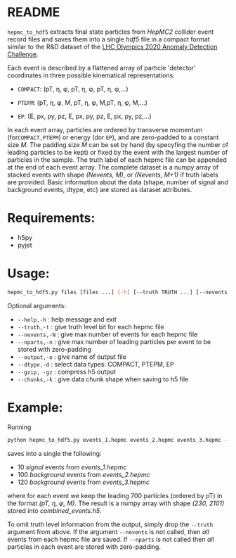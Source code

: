 # README
```hepmc_to_hdf5``` extracts final state particles from *HepMC2*  collider event record files and saves them into a single *hdf5* file in a compact format similar to the R&D dataset of the [LHC Olympics 2020 Anomaly Detection Challenge](https://lhco2020.github.io/homepage/). 

Each event is described by a flattened array of particle 'detector' coordinates in three possible kinematical representations:  

 - ```COMPACT```:  (pT, η, φ, pT, η, φ, pT, η, φ,...) 
  
 - ```PTEPM```: (pT, η, φ, M, pT, η, φ, M,pT, η, φ, M,...)
  
 - ```EP```:    (E, px, py, pz, E, px, py, pz, E, px, py, pz,...)
 
In each event array, particles are ordered by transverse momentum (for```COMPACT,PTEPM```) or energy (dor ```EP```), and are zero-padded to a constant size *M*. The padding size *M* can be set by hand (by specyfing the number of leading particles to be kept) or fixed by the event with the largest number of particles in the sample. The truth label of each hepmc file can be appended at the end of each event array. The complete dataset is a numpy array of stacked events with shape *(Nevents, M)*, or *(Nevents, M+1)* if truth labels are  provided. Basic information about the data (shape, number of signal and background events, dtype, etc) are stored as dataset attributes. 

# Requirements: 
- h5py
- pyjet

# Usage:
```bash
hepmc_to_hdf5.py files [files ...] [-h] [--truth TRUTH ...] [--nevents NEVENTS ...] [--nparts NPARTS] [--output OUTPUT] [--dtype DTYPE] [--gzip] [--chunks CHUNKS]       
```

Optional arguments:

 - ```--help,-h``` : help message and exit
 - ```--truth,-t``` : give truth level bit for each hepmc file
 - ```--nevents,-N``` : give max number of events for each hepmc file
 - ```--nparts,-n``` : give max number of leading particles per event to be stored with zero-padding
 - ```--output,-o``` : give name of output file
 - ```--dtype,-d``` : select data types: COMPACT, PTEPM, EP 
 - ```--gzip, -gz``` : compress h5 output
 - ```--chunks,-k``` : give data chunk shape when saving to h5 file

# Example:

Running
```bash
python hepmc_to_hdf5.py events_1.hepmc events_2.hepmc events_3.hepmc --truth 1 0 0 --nevents 10 100 120 --nparts 700 --output combined_events.h5 --dtype PTEPM
```
saves into a single the following: 
-  10 *signal* events from *events_1.hepmc*
- 100 *background* events from *events_2.hepmc*
- 120 *background* events from *events_3.hepmc*

where for each event we keep the leading 700 particles (ordered by pT) in the format *(pT, η, φ, M)*. The result is a numpy array with shape *(230, 2101)* stored into *combined_events.h5*.

To omit truth level information from the output, simply drop the ```--truth``` argument from above. If the argument ```--nevents``` is not called, then *all* events from each hepmc file are saved. If ```--nparts``` is not called then *all* particles in each event are stored with zero-padding. 
